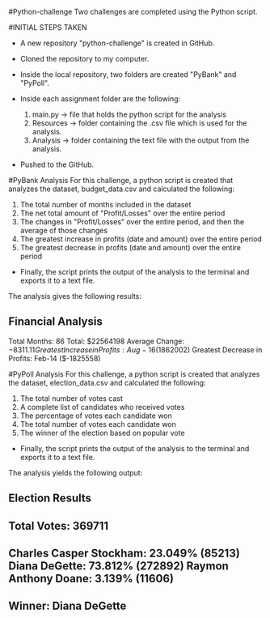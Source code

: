 #Python-challenge
Two challenges are completed using the Python script.

#INITIAL STEPS TAKEN
- A new repository "python-challenge" is created in GitHub.
- Cloned the repository to my computer.
- Inside the local repository, two folders are created "PyBank" and "PyPoll".
- Inside each assignment folder are the following:
   1. main.py -> file that holds the python script for the analysis
   2. Resources -> folder containing the .csv file which is used for              the analysis.
   3. Analysis -> folder containing the text file with the output                from the analysis.
 
 - Pushed to the GitHub.
 
 #PyBank Analysis
 For this challenge, a python script is created that analyzes the dataset, budget_data.csv and calculated the following:
 
  1. The total number of months included in the dataset
  2. The net total amount of "Profit/Losses" over the entire period
  3. The changes in "Profit/Losses" over the entire period, and then the average of those changes
  4. The greatest increase in profits (date and amount) over the entire period
  5. The greatest decrease in profits (date and amount) over the entire period
- Finally, the script prints the output of the analysis to the terminal and exports it to a text file.

The analysis gives the following results:

Financial Analysis
----------------------------
Total Months: 86
Total: $22564198
Average Change: $-8311.11
Greatest Increase in Profits: Aug-16 ($1862002)
Greatest Decrease in Profits: Feb-14 ($-1825558)


#PyPoll Analysis
For this challenge, a python script is created that analyzes the dataset, election_data.csv and calculated the following:

  1. The total number of votes cast
  2. A complete list of candidates who received votes
  3. The percentage of votes each candidate won
  4. The total number of votes each candidate won
  5. The winner of the election based on popular vote
  
- Finally, the script prints the output of the analysis to the terminal and exports it to a text file.

The analysis yields the following output:

Election Results
------------------------
Total Votes: 369711
------------------------- 
Charles Casper Stockham:  23.049% (85213)
Diana DeGette:  73.812% (272892)
Raymon Anthony Doane:  3.139% (11606)
-------------------------
Winner: Diana DeGette
------------------------
